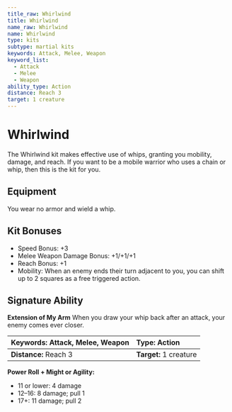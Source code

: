 ```yaml
---
title_raw: Whirlwind
title: Whirlwind
name_raw: Whirlwind
name: Whirlwind
type: kits
subtype: martial kits
keywords: Attack, Melee, Weapon
keyword_list:
  - Attack
  - Melee
  - Weapon
ability_type: Action
distance: Reach 3
target: 1 creature
---
```


# Whirlwind

The Whirlwind kit makes effective use of whips, granting you mobility, damage, and reach. If you want to be a mobile warrior who uses a chain or whip, then this is the kit for you.

## Equipment

You wear no armor and wield a whip.

## Kit Bonuses

- Speed Bonus: +3
- Melee Weapon Damage Bonus: +1/+1/+1
- Reach Bonus: +1
- Mobility: When an enemy ends their turn adjacent to you, you can shift up to 2 squares as a free triggered action.

## Signature Ability

**Extension of My Arm** When you draw your whip back after an attack, your enemy comes ever closer.

<!-- @nosort -->

| **Keywords:** Attack, Melee, Weapon | **Type:** Action       |
| :---------------------------------- | :--------------------- |
| **Distance:** Reach 3               | **Target:** 1 creature |

**Power Roll + Might or Agility:**

- 11 or lower: 4 damage
- 12–16: 8 damage; pull 1
- 17+: 11 damage; pull 2
